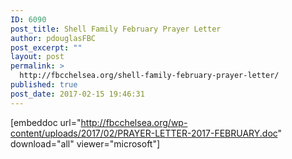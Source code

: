 ```yaml
---
ID: 6090
post_title: Shell Family February Prayer Letter
author: pdouglasFBC
post_excerpt: ""
layout: post
permalink: >
  http://fbcchelsea.org/shell-family-february-prayer-letter/
published: true
post_date: 2017-02-15 19:46:31
---
```

[embeddoc url="http://fbcchelsea.org/wp-content/uploads/2017/02/PRAYER-LETTER-2017-FEBRUARY.doc" download="all" viewer="microsoft"]